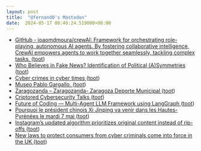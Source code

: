 ```yaml
---
layout: post
title:  "@fernand0's Mastodon"
date:  2024-05-17 08:40:24.519000+00:00
---
```

*  [GitHub - joaomdmoura/crewAI: Framework for orchestrating role-playing, autonomous AI agents. By fostering collaborative intelligence, CrewAI empowers agents to work together seamlessly, tackling complex tasks. ](https://github.com/joaomdmoura/crewA) ([toot](https://mastodon.social/@fernand0/112455530873951964))
*  [Who Believes in Fake News? Identification of Political (A)Symmetries ](https://www.mdpi.com/2076-0760/11/10/46) ([toot](https://mastodon.social/@fernand0/112455242053493591))
*  [Cyber crimes in cyber times ](https://www.thenakedscientists.com/podcasts/naked-scientists-podcast/cyber-crimes-cyber-time) ([toot](https://mastodon.social/@fernand0/112453827208576801))
*  [Museo Pablo Gargallo. ](https://avecesunafoto.wordpress.com/2024/05/16/museo-pablo-gargallo) ([toot](https://mastodon.social/@fernand0/112452035088897541))
*  [Zaragozanda – Zaragozanda- Zaragoza Deporte Municipal ](https://zaragozanda.es) ([toot](https://mastodon.social/@fernand0/112452015867518817))
*  [Criptored Cybersecurity Talks ](https://www.criptored.es/criptoredtalks/program/index.htm) ([toot](https://mastodon.social/@fernand0/112451721341005431))
*  [Future of Coding — Multi-Agent LLM Framework using LangGraph ](https://medium.com/@anuragmishra_27746/future-of-coding-multi-agent-llm-framework-using-langgraph-092da949366) ([toot](https://mastodon.social/@fernand0/112451476039080628))
*  [Pourquoi le président chinois Xi Jinping va venir dans les Hautes-Pyrénées le mardi 7 mai ](https://www.larepubliquedespyrenees.fr/hautes-pyrenees/pourquoi-le-president-chinois-xi-jinping-va-venir-dans-les-hautes-pyrenees-le-mardi-7-mai-19513055.ph) ([toot](https://mastodon.social/@fernand0/112451135740920369))
*  [Instagram’s updated algorithm prioritizes original content instead of rip-offs ](https://www.theverge.com/2024/4/30/24144571/instagram-algorithm-ranking-recommendations-reposted-conten) ([toot](https://mastodon.social/@fernand0/112450962963119521))
*  [New laws to protect consumers from cyber criminals come into force in the UK ](https://www.gov.uk/government/news/new-laws-to-protect-consumers-from-cyber-criminals-come-into-force-in-the-u) ([toot](https://mastodon.social/@fernand0/112450725348288136))

